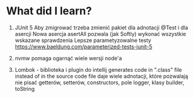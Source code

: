 # What did I learn?

1. JUnit 5
  Aby zmigrować trzeba zmienić pakiet dla adnotacji @Test i dla asercji
  Nowa asercja asertAll pozwala (jak Softly) wykonać wszystkie wskazane sprawdzenia
  Lepsze parametyzowalne testy
  https://www.baeldung.com/parameterized-tests-junit-5

2. nvmw pomaga ogarnąć wiele wersji node'a

3. Lombok - biblioteka i plugin do intellij
  generates code in ".class" file instead of in the source code file
  daje wiele adnotacji, które pozwalają nie pisać getterów, setterów, constructors, pole logger, klasy builder, toString
